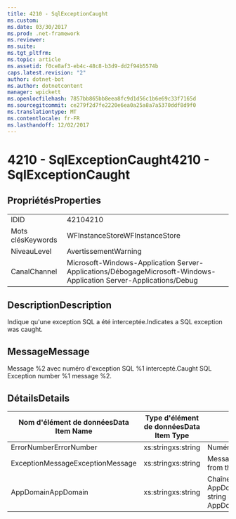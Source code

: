 ```yaml
---
title: 4210 - SqlExceptionCaught
ms.custom: 
ms.date: 03/30/2017
ms.prod: .net-framework
ms.reviewer: 
ms.suite: 
ms.tgt_pltfrm: 
ms.topic: article
ms.assetid: f0ce8af3-eb4c-48c8-b3d9-dd2f94b5574b
caps.latest.revision: "2"
author: dotnet-bot
ms.author: dotnetcontent
manager: wpickett
ms.openlocfilehash: 7857bb865bb8eea8fc9d1d56c1b6e69c33f7165d
ms.sourcegitcommit: ce279f2d7fe2220e6ea0a25a8a7a5370ddf8d9f0
ms.translationtype: MT
ms.contentlocale: fr-FR
ms.lasthandoff: 12/02/2017
---
```

# <a name="4210---sqlexceptioncaught"></a><span data-ttu-id="1fc2c-102">4210 - SqlExceptionCaught</span><span class="sxs-lookup"><span data-stu-id="1fc2c-102">4210 - SqlExceptionCaught</span></span>
## <a name="properties"></a><span data-ttu-id="1fc2c-103">Propriétés</span><span class="sxs-lookup"><span data-stu-id="1fc2c-103">Properties</span></span>  
  
|||  
|-|-|  
|<span data-ttu-id="1fc2c-104">ID</span><span class="sxs-lookup"><span data-stu-id="1fc2c-104">ID</span></span>|<span data-ttu-id="1fc2c-105">4210</span><span class="sxs-lookup"><span data-stu-id="1fc2c-105">4210</span></span>|  
|<span data-ttu-id="1fc2c-106">Mots clés</span><span class="sxs-lookup"><span data-stu-id="1fc2c-106">Keywords</span></span>|<span data-ttu-id="1fc2c-107">WFInstanceStore</span><span class="sxs-lookup"><span data-stu-id="1fc2c-107">WFInstanceStore</span></span>|  
|<span data-ttu-id="1fc2c-108">Niveau</span><span class="sxs-lookup"><span data-stu-id="1fc2c-108">Level</span></span>|<span data-ttu-id="1fc2c-109">Avertissement</span><span class="sxs-lookup"><span data-stu-id="1fc2c-109">Warning</span></span>|  
|<span data-ttu-id="1fc2c-110">Canal</span><span class="sxs-lookup"><span data-stu-id="1fc2c-110">Channel</span></span>|<span data-ttu-id="1fc2c-111">Microsoft-Windows-Application Server-Applications/Débogage</span><span class="sxs-lookup"><span data-stu-id="1fc2c-111">Microsoft-Windows-Application Server-Applications/Debug</span></span>|  
  
## <a name="description"></a><span data-ttu-id="1fc2c-112">Description</span><span class="sxs-lookup"><span data-stu-id="1fc2c-112">Description</span></span>  
 <span data-ttu-id="1fc2c-113">Indique qu'une exception SQL a été interceptée.</span><span class="sxs-lookup"><span data-stu-id="1fc2c-113">Indicates a SQL exception was caught.</span></span>  
  
## <a name="message"></a><span data-ttu-id="1fc2c-114">Message</span><span class="sxs-lookup"><span data-stu-id="1fc2c-114">Message</span></span>  
 <span data-ttu-id="1fc2c-115">Message %2 avec numéro d'exception SQL %1 intercepté.</span><span class="sxs-lookup"><span data-stu-id="1fc2c-115">Caught SQL Exception number %1 message %2.</span></span>  
  
## <a name="details"></a><span data-ttu-id="1fc2c-116">Détails</span><span class="sxs-lookup"><span data-stu-id="1fc2c-116">Details</span></span>  
  
|<span data-ttu-id="1fc2c-117">Nom d'élément de données</span><span class="sxs-lookup"><span data-stu-id="1fc2c-117">Data Item Name</span></span>|<span data-ttu-id="1fc2c-118">Type d'élément de données</span><span class="sxs-lookup"><span data-stu-id="1fc2c-118">Data Item Type</span></span>|<span data-ttu-id="1fc2c-119">Description</span><span class="sxs-lookup"><span data-stu-id="1fc2c-119">Description</span></span>|  
|--------------------|--------------------|-----------------|  
|<span data-ttu-id="1fc2c-120">ErrorNumber</span><span class="sxs-lookup"><span data-stu-id="1fc2c-120">ErrorNumber</span></span>|<span data-ttu-id="1fc2c-121">xs:string</span><span class="sxs-lookup"><span data-stu-id="1fc2c-121">xs:string</span></span>|<span data-ttu-id="1fc2c-122">Numéro d'erreur SQL.</span><span class="sxs-lookup"><span data-stu-id="1fc2c-122">The SQL error number.</span></span>|  
|<span data-ttu-id="1fc2c-123">ExceptionMessage</span><span class="sxs-lookup"><span data-stu-id="1fc2c-123">ExceptionMessage</span></span>|<span data-ttu-id="1fc2c-124">xs:string</span><span class="sxs-lookup"><span data-stu-id="1fc2c-124">xs:string</span></span>|<span data-ttu-id="1fc2c-125">Message de l'exception SQL.</span><span class="sxs-lookup"><span data-stu-id="1fc2c-125">The message from the SQL exception.</span></span>|  
|<span data-ttu-id="1fc2c-126">AppDomain</span><span class="sxs-lookup"><span data-stu-id="1fc2c-126">AppDomain</span></span>|<span data-ttu-id="1fc2c-127">xs:string</span><span class="sxs-lookup"><span data-stu-id="1fc2c-127">xs:string</span></span>|<span data-ttu-id="1fc2c-128">Chaîne retournée par AppDomain.CurrentDomain.FriendlyName.</span><span class="sxs-lookup"><span data-stu-id="1fc2c-128">The string returned by AppDomain.CurrentDomain.FriendlyName.</span></span>|
